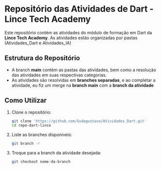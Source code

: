 # Repositório das Atividades de Dart - Lince Tech Academy

Este repositório contém as atividades do módulo de formação em Dart da **Lince Tech Academy**. As atividades estão organizadas por pastas (Atividades_Dart e Atividades_IA)

## Estrutura do Repositório

- A branch **main** contém as pastas das atividades, bem como a resolução das atividades em suas respectivas categorias.
- As atividades são resolvidas em **branches separadas**, e ao completar a atividade, eu fiz um merge na **branch main** com a **branch da atividade**

## Como Utilizar

1. Clone o repositório:
   ```bash
   git clone 'https://github.com/Gsdagustavo/Atividades_Dart.git'
   cd repo-dart-lince
   ```
2. Liste as branches disponíveis:
   ```bash
   git branch -r
   ```
3. Troque para a branch da atividade desejada:
   ```bash
   git checkout nome-da-branch
   ```